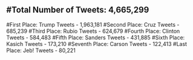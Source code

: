 #Total Number of Tweets: 4,665,299 
---
#First Place: Trump Tweets - 1,963,181
#Second Place: Cruz Tweets - 685,239
#Third Place: Rubio Tweets - 624,679
#Fourth Place: Clinton Tweets - 584,483
#Fifth Place: Sanders Tweets - 431,885
#Sixth Place: Kasich Tweets - 173,210
#Seventh Place: Carson Tweets - 122,413
#Last Place: Jeb! Tweets - 80,221
